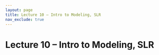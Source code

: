 ```yaml
---
layout: page
title: Lecture 10 – Intro to Modeling, SLR
nav_exclude: true
---
```


# Lecture 10 – Intro to Modeling, SLR

<!-- Presented by Narges Norouzi

Content by many dedicated Data 100 instructors at UC Berkeley. See our [Acknowledgments](../../acks) page.

- [slides](https://docs.google.com/presentation/d/10yDDiJGWhNdOG5K7WpHqYtT39mkI4RvnqKxYS00i6ls/edit?usp=sharing){:target="_blank"}
- [code](https://data100.datahub.berkeley.edu/hub/user-redirect/git-pull?repo=https%3A%2F%2Fgithub.com%2FDS-100%2Fsp25-student&urlpath=lab%2Ftree%2Fsp25-student%2Flecture%2Flec10%2Flec10.ipynb&branch=main){:target="_blank"}
- [code HTML](../../resources/assets/lectures/lec10/lec10.html){:target="_blank"}
- [recording](https://youtu.be/FjuSKo5-XdA) -->
